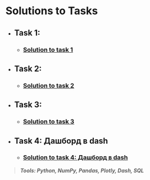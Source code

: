# Solutions to Tasks

- ## Task 1:
    - ### [Solution to task 1](https://github.com/fishenzone/Projects/blob/main/projects/test_tasks/Valiotti/task_1.sql 'task_1.sql')  

- ## Task 2:
    - ### [Solution to task 2](https://github.com/fishenzone/Projects/blob/main/projects/test_tasks/Valiotti/task_2.sql 'task_2.sql')  

- ## Task 3:
    - ### [Solution to task 3](https://github.com/fishenzone/Projects/blob/main/projects/test_tasks/Valiotti/task_3.sql 'task_3.sql')  

- ## Task 4: Дашборд в dash
    - ### [Solution to task 4: Дашборд в dash](https://github.com/fishenzone/Projects/blob/main/projects/test_tasks/Valiotti/games_market_dash_Simon_Chou.py 'games_market_dash_Simon_Chou.py')  

> **_Tools: Python, NumPy, Pandas, Plotly, Dash, SQL_**
